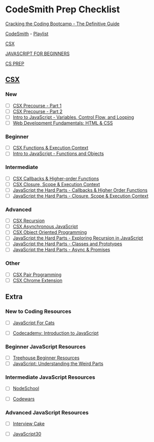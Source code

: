 # CodeSmith Prep Checklist


[Cracking the Coding Bootcamp - The Definitive Guide](https://haseebq.com/cracking-the-coding-bootcamp-the-definitive-guide/)

[CodeSmith](https://www.codesmith.io/javascript-resources) - [Playlist](https://www.youtube.com/c/Codesmith-School/playlists)

[CSX](https://csx.codesmith.io/home) 

[JAVASCRIPT FOR BEGINNERS](https://www.codesmith.io/javascript-for-beginners) 

[CS PREP](https://www.codesmith.io/bootcamp-prep) 


## [CSX](https://csx.codesmith.io/home) 


### New

- [ ] [CSX Precourse - Part 1]()
- [ ] [CSX Precourse - Part 2]()
- [ ] [Intro to JavaScript - Variables, Control Flow, and Looping]()
- [ ] [Web Development Fundamentals: HTML & CSS]()

### Beginner

- [ ] [CSX Functions & Execution Context]()
- [ ] [Intro to JavaScript - Functions and Objects]()

### Intermediate

- [ ] [CSX Callbacks & Higher-order Functions]()
- [ ] [CSX Closure, Scope & Execution Context]()
- [ ] [JavaScript the Hard Parts - Callbacks & Higher Order Functions]()
- [ ] [JavaScript the Hard Parts - Closure, Scope & Execution Context]()

### Advanced

- [ ] [CSX Recursion]()
- [ ] [CSX Asynchronous JavaScript]()
- [ ] [CSX Object Oriented Programming]()
- [ ] [JavaScript the Hard Parts - Exploring Recursion in JavaScript]()
- [ ] [JavaScript the Hard Parts - Classes and Prototypes]()
- [ ] [JavaScript the Hard Parts - Async & Promises]()

### Other
- [ ] [CSX Pair Programming]()
- [ ] [CSX Chrome Extension]()

## Extra


### New to Coding Resources

- [ ] [JavaScript For Cats](http://jsforcats.com/)
- [ ] [Codecademy: Introduction to JavaScript](https://www.codecademy.com/learn/introduction-to-javascript)


### Beginner JavaScript Resources

- [ ] [Treehouse Beginner Resources]()
- [ ] [JavaScript: Understanding the Weird Parts](https://www.udemy.com/course/understand-javascript/)

### Intermediate JavaScript Resources

- [ ] [NodeSchool](https://nodeschool.io/)
- [ ] [Codewars](https://www.codewars.com/)


### Advanced JavaScript Resources

- [ ] [Interview Cake](https://www.interviewcake.com/)
- [ ] [JavaScript30](https://javascript30.com/)

